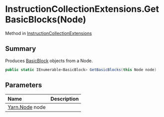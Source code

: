 # InstructionCollectionExtensions.GetBasicBlocks(Node)

Method in [InstructionCollectionExtensions](/api/csharp/yarn.compiler.instructioncollectionextensions.md)

## Summary


Produces  <a href="yarn.compiler.basicblock.md">BasicBlock</a>  objects from a Node.


```csharp
public static IEnumerable<BasicBlock> GetBasicBlocks(this Node node)
```

## Parameters

|Name|Description|
|:---|:---|
|[Yarn.Node](/api/csharp/yarn.node.md) node||

